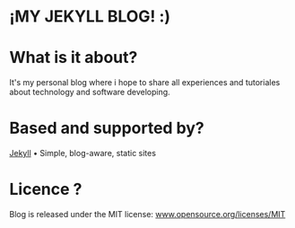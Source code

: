 ¡MY JEKYLL BLOG! :)
==============

# What is it about?
It's my personal blog where i hope to share all experiences and tutoriales about technology and software developing.

# Based and supported by?
[Jekyll](www.jekyllrb.com) • Simple, blog-aware, static sites

# Licence ?
Blog is released under the MIT license: www.opensource.org/licenses/MIT
